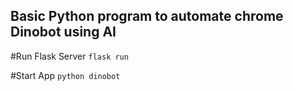 ## Basic Python program to automate chrome Dinobot using AI

#Run Flask Server
`flask run`

#Start App
`python dinobot`
